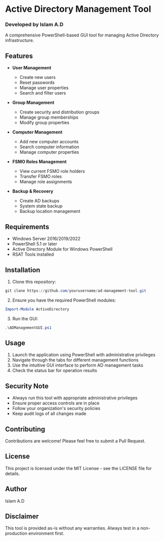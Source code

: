 # Active Directory Management Tool
### Developed by Islam A.D

A comprehensive PowerShell-based GUI tool for managing Active Directory infrastructure.

## Features

- **User Management**
  - Create new users
  - Reset passwords
  - Manage user properties
  - Search and filter users

- **Group Management**
  - Create security and distribution groups
  - Manage group memberships
  - Modify group properties

- **Computer Management**
  - Add new computer accounts
  - Search computer information
  - Manage computer properties

- **FSMO Roles Management**
  - View current FSMO role holders
  - Transfer FSMO roles
  - Manage role assignments

- **Backup & Recovery**
  - Create AD backups
  - System state backup
  - Backup location management

## Requirements

- Windows Server 2016/2019/2022
- PowerShell 5.1 or later
- Active Directory Module for Windows PowerShell
- RSAT Tools installed

## Installation

1. Clone this repository:
```powershell
git clone https://github.com/yourusername/ad-management-tool.git
```

2. Ensure you have the required PowerShell modules:
```powershell
Import-Module ActiveDirectory
```

3. Run the GUI:
```powershell
.\ADManagementGUI.ps1
```

## Usage

1. Launch the application using PowerShell with administrative privileges
2. Navigate through the tabs for different management functions
3. Use the intuitive GUI interface to perform AD management tasks
4. Check the status bar for operation results

## Security Note

- Always run this tool with appropriate administrative privileges
- Ensure proper access controls are in place
- Follow your organization's security policies
- Keep audit logs of all changes made

## Contributing

Contributions are welcome! Please feel free to submit a Pull Request.

## License

This project is licensed under the MIT License - see the LICENSE file for details.

## Author

Islam A.D

## Disclaimer

This tool is provided as-is without any warranties. Always test in a non-production environment first. 